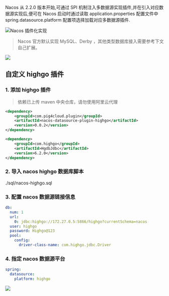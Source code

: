 Nacos 从 2.2.0 版本开始,可通过 SPI 机制注入多数据源实现插件,并在引入对应数据源实现后,便可在 Nacos 启动时通过读取 application.properties 配置文件中 spring.datasource.platform 配置项选择加载对应多数据源插件.

![Nacos 插件化实现
](https://minio.pigx.vip/oss/202212/1671179590.jpg)

> Nacos 官方默认实现 MySQL、Derby ，其他类型数据库接入需要参考下文自己扩展。

![](https://minio.pigx.top/oss/202212/1671180565.png)

## 自定义 highgo 插件

### 1. 添加 highgo 插件

> 依赖已上传 maven 中央仓库，请勿使用阿里云代理

```xml
<dependency>
	<groupId>com.pig4cloud.plugin</groupId>
	<artifactId>nacos-datasource-plugin-highgo</artifactId>
	<version>0.0.2</version>
</dependency>

<dependency>
    <groupId>com.highgo</groupId>
    <artifactId>HgdbJdbc</artifactId>
    <version>6.2.0</version>
</dependency>
```

### 2. 导入 nacos highgo 数据库脚本

./sql/nacos-highgo.sql

### 3. 配置 nacos 数据源链接信息

```yaml
db:
  num: 1
  url:
    0: jdbc:highgo://172.27.0.5:5866/highgo?currentSchema=nacos
  user: highgo
  password: Highgo@123
  pool:
    config:
      driver-class-name: com.highgo.jdbc.Driver
```

### 4. 指定 nacos 数据源平台

```yaml
spring:
  datasource:
    platform: highgo
```
![](https://minio.pigx.top/oss/202212/1671184577.png)

